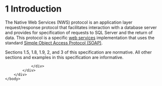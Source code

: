 <html dir="LTR" xmlns:mshelp="http://msdn.microsoft.com/mshelp" xmlns:ddue="http://ddue.schemas.microsoft.com/authoring/2003/5" xmlns:xlink="http://www.w3.org/1999/xlink" xmlns:tool="http://www.microsoft.com/tooltip">
    <head>
        <meta http-equiv="Content-Type" content="text/html; CHARSET=utf-8"></meta>
        <meta name="save" content="history"></meta>
        <title>1 Introduction</title>
        <xml>
            <mshelp:toctitle title="1 Introduction"></mshelp:toctitle>
            <mshelp:rltitle title="[MS-SSNWS]: Introduction"></mshelp:rltitle>
            <mshelp:keyword index="A" term="bb0d0554-55a4-4882-9b35-c2207a69107c"></mshelp:keyword>
            <mshelp:attr name="DCSext.ContentType" value="open specification"></mshelp:attr>
            <mshelp:attr name="AssetID" value="bb0d0554-55a4-4882-9b35-c2207a69107c"></mshelp:attr>
            <mshelp:attr name="TopicType" value="kbRef"></mshelp:attr>
            <mshelp:attr name="DCSext.Title" value="[MS-SSNWS]: Introduction" />
        </xml>
    </head>
    <body>
        <div id="header">
            <h1 class="heading">1 Introduction</h1>
        </div>
        <div id="mainSection">
            <div id="mainBody">
                <div id="allHistory" class="saveHistory"></div>
                <div id="sectionSection0" class="section" name="collapseableSection">
                    

<p>The Native Web Services (NWS) protocol is an application
layer request/response protocol that facilitates interaction with a database
server and provides for specification of requests to SQL Server and the
return of data. This protocol is a specific <a href="4baedaec-b5a7-4176-be88-e1cec659ab8c.html#gt_a96bfb18-c329-40f5-89fd-df7a94b89882">web services</a> implementation
that uses the standard <a href="4baedaec-b5a7-4176-be88-e1cec659ab8c.html#gt_c1c313af-2310-4380-a6ea-c2cedc115958">Simple
Object Access Protocol (SOAP)</a>. </p>

<p>Sections 1.5, 1.8, 1.9, 2, and 3 of this specification are
normative. All other sections and examples in this specification are
informative.</p>


                </div>
            </div>
        </div>
    </body>
</html>